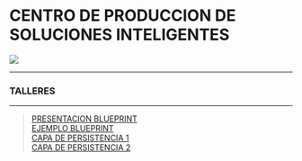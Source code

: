 # CENTRO DE PRODUCCION DE SOLUCIONES INTELIGENTES
<link href="http://siomi.datasena.com/analitica/Estilo.css" rel="stylesheet" type="text/css" />

<img src="https://blogger.googleusercontent.com/img/a/AVvXsEimdqxynaYJeDRuTUp3lzEWFnnQSC2KTVSxvnV70I2eZ5tOCfjwdNnExSTSm2tCf1xBFHVHwsN80OCpDCO0J80UTNWxPC86s7s5aB8rnizg7guNowqTxhr5Fd9WH48n7pn8uLZNFTgXuSGUH6BNncmfQEpOz9pAe_T0zD8n2-aGZk8-C_l6GWk-aq60fQ=s960">
<br>
<HR><H3>TALLERES</H3><HR>



<!-- > -<a href="https://github.com/Jfegasu/CPSI/blob/main/APIREST.md">CONSUMIR SERVICIOS APIRESTS</a><BR> -->
>[PRESENTACION BLUEPRINT](http://t.ly/5jry2)<BR>
><a href="https://t.ly/5qqlo">EJEMPLO BLUEPRINT</a><BR>
>[CAPA DE PERSISTENCIA 1](https://t.ly/G3emX)<BR>
><a href="https://t.ly/sI2bD">CAPA DE PERSISTENCIA 2</a><BR>


</ul>
 
